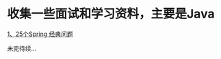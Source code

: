 # 收集一些面试和学习资料，主要是Java

[1、25个Spring 经典问题](https://github.com/SwingGod/java-interview-note/blob/master/spring/25%E4%B8%AAspring%E7%BB%8F%E5%85%B8%E9%97%AE%E9%A2%98.md)

未完待续...
